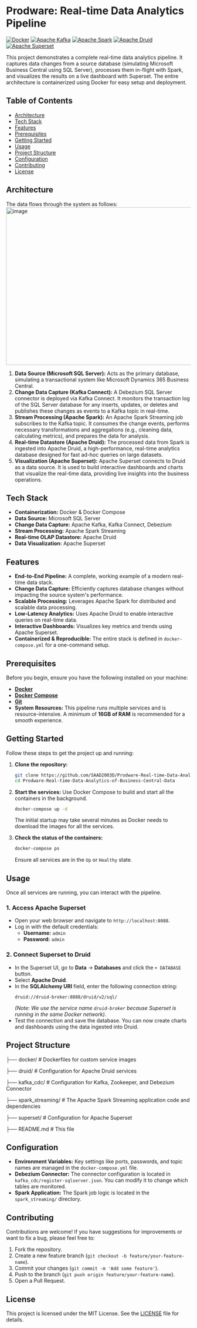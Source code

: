# Prodware: Real-time Data Analytics Pipeline

[![Docker](https://img.shields.io/badge/Docker-2496ED?style=for-the-badge&logo=docker&logoColor=white)](https://www.docker.com/)
[![Apache Kafka](https://img.shields.io/badge/Apache%20Kafka-231F20?style=for-the-badge&logo=apachekafka&logoColor=white)](https://kafka.apache.org/)
[![Apache Spark](https://img.shields.io/badge/Apache%20Spark-E25A1C?style=for-the-badge&logo=apachespark&logoColor=white)](https://spark.apache.org/)
[![Apache Druid](https://img.shields.io/badge/Apache%20Druid-2E353B?style=for-the-badge&logo=apachedruid&logoColor=white)](https://druid.apache.org/)
[![Apache Superset](https://img.shields.io/badge/Apache%20Superset-00A699?style=for-the-badge&logo=apachesuperset&logoColor=white)](https://superset.apache.org/)

This project demonstrates a complete real-time data analytics pipeline. It captures data changes from a source database (simulating Microsoft Business Central using SQL Server), processes them in-flight with Spark, and visualizes the results on a live dashboard with Superset. The entire architecture is containerized using Docker for easy setup and deployment.

## Table of Contents

- [Architecture](#architecture)
- [Tech Stack](#tech-stack)
- [Features](#features)
- [Prerequisites](#prerequisites)
- [Getting Started](#getting-started)
- [Usage](#usage)
- [Project Structure](#project-structure)
- [Configuration](#configuration)
- [Contributing](#contributing)
- [License](#license)

## Architecture

The data flows through the system as follows:
<img width="960" height="429" alt="image" src="https://github.com/user-attachments/assets/8d4e1685-fe2f-4d4f-85c1-6cc2336666cd" />


1.  **Data Source (Microsoft SQL Server):** Acts as the primary database, simulating a transactional system like Microsoft Dynamics 365 Business Central.
2.  **Change Data Capture (Kafka Connect):** A Debezium SQL Server connector is deployed via Kafka Connect. It monitors the transaction log of the SQL Server database for any inserts, updates, or deletes and publishes these changes as events to a Kafka topic in real-time.
3.  **Stream Processing (Apache Spark):** An Apache Spark Streaming job subscribes to the Kafka topic. It consumes the change events, performs necessary transformations and aggregations (e.g., cleaning data, calculating metrics), and prepares the data for analysis.
4.  **Real-time Datastore (Apache Druid):** The processed data from Spark is ingested into Apache Druid, a high-performance, real-time analytics database designed for fast ad-hoc queries on large datasets.
5.  **Visualization (Apache Superset):** Apache Superset connects to Druid as a data source. It is used to build interactive dashboards and charts that visualize the real-time data, providing live insights into the business operations.

## Tech Stack

-   **Containerization:** Docker & Docker Compose
-   **Data Source:** Microsoft SQL Server
-   **Change Data Capture:** Apache Kafka, Kafka Connect, Debezium
-   **Stream Processing:** Apache Spark Streaming
-   **Real-time OLAP Datastore:** Apache Druid
-   **Data Visualization:** Apache Superset

## Features

-   **End-to-End Pipeline:** A complete, working example of a modern real-time data stack.
-   **Change Data Capture:** Efficiently captures database changes without impacting the source system's performance.
-   **Scalable Processing:** Leverages Apache Spark for distributed and scalable data processing.
-   **Low-Latency Analytics:** Uses Apache Druid to enable interactive queries on real-time data.
-   **Interactive Dashboards:** Visualizes key metrics and trends using Apache Superset.
-   **Containerized & Reproducible:** The entire stack is defined in `docker-compose.yml` for a one-command setup.

## Prerequisites

Before you begin, ensure you have the following installed on your machine:
-   [**Docker**](https://www.docker.com/get-started)
-   [**Docker Compose**](https://docs.docker.com/compose/install/)
-   [**Git**](https://git-scm.com/)
-   **System Resources:** This pipeline runs multiple services and is resource-intensive. A minimum of **16GB of RAM** is recommended for a smooth experience.

## Getting Started

Follow these steps to get the project up and running:

1.  **Clone the repository:**
    ```bash
    git clone https://github.com/SAAD2003D/Prodware-Real-time-Data-Analytics-of-Business-Central-Data.git
    cd Prodware-Real-time-Data-Analytics-of-Business-Central-Data
    ```

2.  **Start the services:**
    Use Docker Compose to build and start all the containers in the background.
    ```bash
    docker-compose up -d
    ```
    The initial startup may take several minutes as Docker needs to download the images for all the services.

3.  **Check the status of the containers:**
    ```bash
    docker-compose ps
    ```
    Ensure all services are in the `Up` or `Healthy` state.

## Usage

Once all services are running, you can interact with the pipeline.

### 1. Access Apache Superset

-   Open your web browser and navigate to `http://localhost:8088`.
-   Log in with the default credentials:
    -   **Username:** `admin`
    -   **Password:** `admin`

### 2. Connect Superset to Druid

-   In the Superset UI, go to **Data** -> **Databases** and click the `+ DATABASE` button.
-   Select **Apache Druid**.
-   In the **SQLAlchemy URI** field, enter the following connection string:
    ```
    druid://druid-broker:8888/druid/v2/sql/
    ```
    *(Note: We use the service name `druid-broker` because Superset is running in the same Docker network)*.
-   Test the connection and save the database. You can now create charts and dashboards using the data ingested into Druid.



## Project Structure

├── docker/ # Dockerfiles for custom service images

├── druid/ # Configuration for Apache Druid services

├── kafka_cdc/ # Configuration for Kafka, Zookeeper, and Debezium Connector

├── spark_streaming/ # The Apache Spark Streaming application code and dependencies

├── superset/ # Configuration for Apache Superset

├── README.md # This file


## Configuration

-   **Environment Variables:** Key settings like ports, passwords, and topic names are managed in the `docker-compose.yml` file.
-   **Debezium Connector:** The connector configuration is located in `kafka_cdc/register-sqlserver.json`. You can modify it to change which tables are monitored.
-   **Spark Application:** The Spark job logic is located in the `spark_streaming/` directory.

## Contributing

Contributions are welcome! If you have suggestions for improvements or want to fix a bug, please feel free to:

1.  Fork the repository.
2.  Create a new feature branch (`git checkout -b feature/your-feature-name`).
3.  Commit your changes (`git commit -m 'Add some feature'`).
4.  Push to the branch (`git push origin feature/your-feature-name`).
5.  Open a Pull Request.

## License

This project is licensed under the MIT License. See the [LICENSE](LICENSE) file for details.
